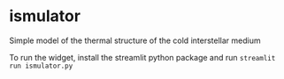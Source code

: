 # ismulator
Simple model of the thermal structure of the cold interstellar medium

To run the widget, install the streamlit python package and run
``streamlit run ismulator.py``
